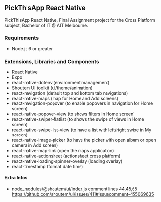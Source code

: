 ## PickThisApp React Native

PickThisApp React Native, Final Assignment project for the Cross Platform subject, Bachelor of IT @ AIT Melbourne.

### Requirements

* Node.js 6 or greater

### Extensions, Libraries and Components

* React Native
* Expo
* react-native-dotenv (environment management)
* Shoutem UI toolkit (ui/theme/animation)
* react-navigation (default top and bottom tab navigations)
* react-native-maps (map for Home and Add screens)
* react-navigation-popover (to enable popovers in navigation for Home screen)
* react-native-popover-view (to shows filters in Home screen)
* react-native-swiper-flatlist (to shows the swipe of views in Home screen)
* react-native-swipe-list-view (to have a list with left/right swipe in My screen)
* react-native-image-picker (to have the picker with open album or open camera in Add screen)
* react-native-map-link (open the maps application)
* react-native-actionsheet (actionsheet cross platform)
* react-native-loading-spinner-overlay (loading overlay)
* react-timestamp (format date time)

#### Extra Infos

* node_modules/@shoutem/ui/index.js comment lines 44,45,65 https://github.com/shoutem/ui/issues/411#issuecomment-455069635

